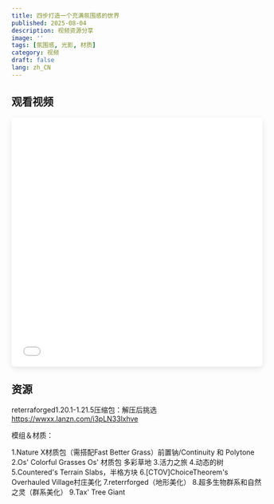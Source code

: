 ```yaml
---
title: 四步打造一个充满氛围感的世界
published: 2025-08-04
description: 视频资源分享
image: ''
tags: [氛围感, 光影, 材质]
category: 视频
draft: false
lang: zh_CN
---
```



## 观看视频

<iframe src="//player.bilibili.com/player.html?bvid=BV1trt3zwEGs&page=1&high_quality=1&danmaku=0" 
        width="100%" 
        height="500" 
        scrolling="no" 
        border="0" 
        frameborder="no" 
        framespacing="0" 
        allowfullscreen="true"
        style="border-radius: 8px; box-shadow: 0 4px 12px rgba(0,0,0,0.1);">
</iframe>


## 资源

reterraforged1.20.1-1.21.5压缩包：解压后挑选
https://wwxx.lanzn.com/i3pLN33lxhve

模组＆材质：

1.Nature X材质包（需搭配Fast Better Grass）前置钠/Continuity 和 Polytone
2.Os' Colorful Grasses Os' 材质包 多彩草地
3.活力之旅
4.动态的树
5.Countered's Terrain Slabs，半格方块
6.[CTOV]ChoiceTheorem's Overhauled Village村庄美化
7.reterrforged（地形美化）
8.超多生物群系和自然之灵（群系美化）
9.Tax' Tree Giant
